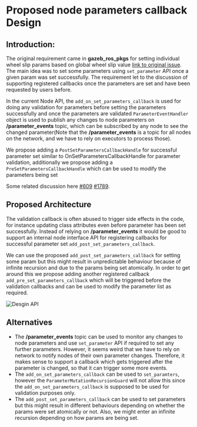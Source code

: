 # Proposed node parameters callback Design

## Introduction:

The original requirement came in **gazeb_ros_pkgs** for setting individual wheel slip params based on global wheel slip value [link to original issue](https://github.com/ros-simulation/gazebo_ros_pkgs/pull/1365). 
The main idea was to set some parameters using `set_parameter` API once a given param was set successfully. 
The requirement let to the discussion of supporting registered callbacks once the parameters are set and have been requested by users before.

In the current Node API, the `add_on_set_parameters_callback` is used for doing any validation for parameters before setting the parameters successfully and once the parameters are validated `ParameterEventHandler` object is used to publish any 
changes to node parameters on **/parameter_events** topic, which can be subscribed by any node to see the changed parameter(Note that the **/parameter_events** is a topic for all nodes on the network, and we have to rely on executors to process those).

We propose adding a `PostSetParametersCallbackHandle` for successful parameter set similar to OnSetParametersCallbackHandle for parameter validation, 
additionally we propose adding a `PreSetParametersCallbackHandle` which can be used to modify the parameters being set

Some related discussion here [#609](https://github.com/ros2/rclcpp/issues/609) [#1789](https://github.com/ros2/rclcpp/pull/1789).

## Proposed Architecture

The validation callback is often abused to trigger side effects in the code, for instance updating class attributes even before parameter has been set successfully. 
Instead of relying on **/parameter_events** it would be good to support an internal node interface API for registering callbacks for successful parameter set 
`add_post_set_parameters_callback`.

We can use the proposed `add_post_set_parameters_callback` for setting some param but this might result in unpredictable behaviour because of infinite recursion 
and due to the params being set atomically. In order to get around this we propose adding another registered callback `add_pre_set_parameters_callback` which 
will be triggered before the validation callbacks and can be used to modify the parameter list as required.

![Desgin API](https://github.com/ros2/rclcpp/blob/deepanshu/local-param-changed-callback-support/rclcpp/doc/param_callback_design.png?raw=true)

## Alternatives

* The **/parameter_events** topic can be used to monitor any changes to node parameters and use ```set_parameter``` API if required to set any further parameters. However, it seems weird that we have to rely on network to notify nodes of their own parameter changes. Therefore, it makes sense to support a callback which gets triggered after the parameter is changed, so that it can trigger some more events.
* The ```add_on_set_parameters_callback``` can be used to ```set_paramters```, however the ```ParameterMutationRecursionGuard``` will not allow this since the ```add_on_set_parameters_callback``` is supposed to be used for validation purposes only.
* The ```add_post_set_parameters_callback```  can be used to set parameters but this might result in different behaviours depending on whether the params were set atomically or not. Also, we might enter an infinite recursion depending on how params are being set. 
